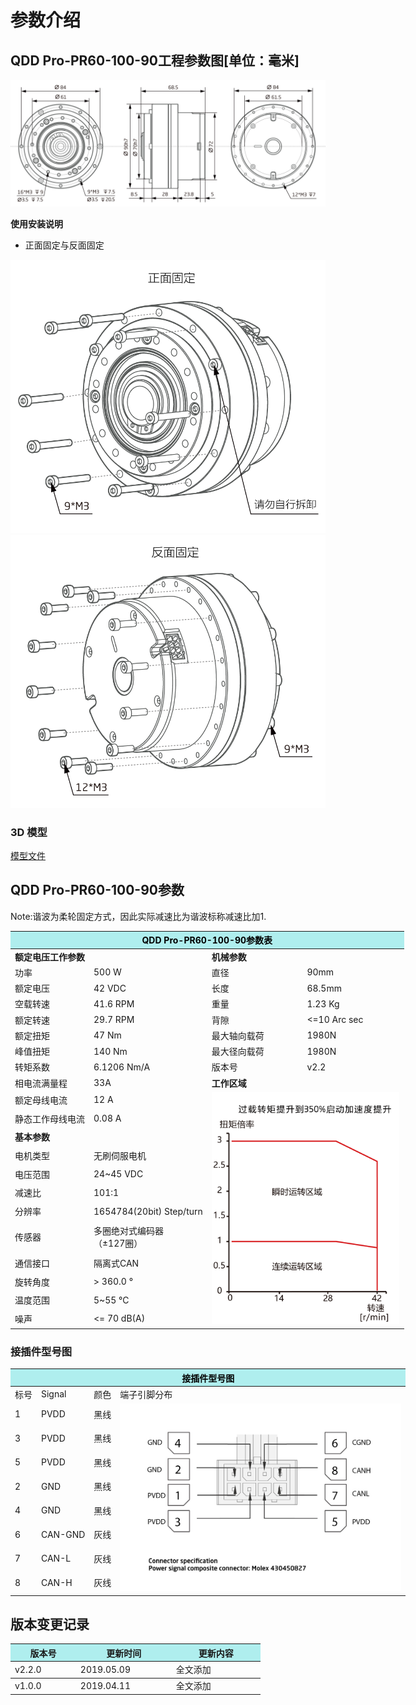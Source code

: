 # 参数介绍 
## QDD Pro-PR60-100-90工程参数图[单位：毫米]
![QDD Pro-PR60-100-90]( ../img/Qddpro_PR60_x_90_v2_2三视图.png )  

**使用安装说明**

*   正面固定与反面固定

![Qddpro_PR60_x_90_v2_2正面固定.png](../img/Qddpro_PR60_x_90_v2_2正面固定.png "fig:Qddpro_PR60_x_90_v2_2正面固定.png") ![Qddpro_PR60_x_90_v2_2反面固定.png](../img/Qddpro_PR60_x_90_v2_2反面固定.png "fig:Qddpro_PR60_v2_2反面固定.png")
### 3D 模型
[模型文件]( ../img/QDD_Pro-PR60-100-90_v2_2.step.zip )

## QDD Pro-PR60-100-90参数

Note:谐波为柔轮固定方式，因此实际减速比为谐波标称减速比加1.

<table style="width:700px"><thead><tr><th colspan="4" style="background: PaleTurquoise; color: black;">QDD Pro-PR60-100-90参数表</th></tr></thead><tbody><tr><td colspan="2" width=50%><b>额定电压工作参数</b></td><td colspan="2" width=50%><b>机械参数</b></td></tr><tr><td>功率</td><td>500 W</td><td>直径</td><td>90mm</td></tr><tr><td>额定电压</td><td>42 VDC</td><td>长度</td><td>68.5mm</td></tr><tr><td>空载转速</td><td>41.6 RPM</td><td>重量</td><td>1.23 Kg</td></tr><tr><td>额定转速</td><td>29.7 RPM</td><td>背隙</td><td><=10 Arc sec</td></tr><tr><td>额定扭矩</td><td>47 Nm</td><td>最大轴向载荷</td><td>1980N</td></tr><tr><td>峰值扭矩</td><td>140 Nm</td><td>最大径向载荷</td><td>1980N</td></tr><tr><td>转矩系数</td><td>6.1206 Nm/A</td><td>版本号</td><td>v2.2</td></tr><tr><td>相电流满量程</td><td>33A</td><td colspan="2"><b>工作区域</b></td></tr><tr><td>额定母线电流</td><td>12 A</td><td colspan="2" rowspan="15"><img src="../img/QddPro-PR60-100-90_v2_2曲线.png" style="width:300px"></td></tr><tr><td>静态工作母线电流</td><td>0.08 A</td></tr><tr><td colspan="2"><b>基本参数</b></td></tr><tr><td>电机类型</td><td>无刷伺服电机</td></tr><tr><td>电压范围</td><td>24~45 VDC</td></tr><tr><td>减速比</td><td>101:1</td></tr><tr><td>分辨率</td><td>1654784(20bit) Step/turn</td></tr><tr><td>传感器</td><td>多圈绝对式编码器</br>（±127圈）</td></tr><tr><td>通信接口</td><td>隔离式CAN</td></tr><tr><td>旋转角度</td><td>> 360.0 °</td></tr><tr><td>温度范围</td><td>5~55 °C</td></tr><tr><td>噪声</td><td><= 70 dB(A)</td></tr></tbody></table>

### 接插件型号图

<table class="tableizer-table" style="width:700px">
<thead><tr class="tableizer-firstrow"><th colspan="4" style="background: PaleTurquoise; color: black;">接插件型号图</th></tr></thead><tbody><tr><td>标号</td><td>Signal</td><td>颜色</td><td >端子引脚分布</td></tr><tr><td>1</td><td>PVDD</td><td>黑线</td><td rowspan="9"><img src="../img/配线2-2.png" style="width:450px"></td></tr><tr><td>3</td><td>PVDD</td><td>黑线</td></tr><tr><td>5</td><td>PVDD</td><td>黑线</td></tr><tr><td>2</td><td>GND</td><td>黑线</td></tr><tr><td>4</td><td>GND</td><td>黑线</td></tr><tr><td>6</td><td>CAN-GND</td><td>灰线</td></tr><tr><td>7</td><td>CAN-L</td><td>灰线</td></tr><tr><td>8</td><td>CAN-H</td><td>灰线</td></tr></tbody></table>

## 版本变更记录

<table style="width:400px"><thead><tr style="background:PaleTurquoise"><th style="width:100px">版本号</th><th style="width:150px">更新时间</th><th style="width:150px">更新内容</th></tr></thead><tbody><tr><td>v2.2.0</td><td>2019.05.09</td><td>全文添加</th></tr></thead><tbody><tr><td>v1.0.0</td><td>2019.04.11</td><td>全文添加</td></tbody></table>
